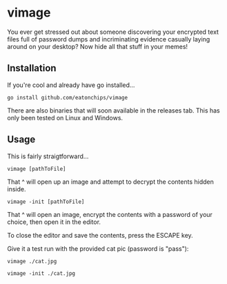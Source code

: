 # vimage

You ever get stressed out about someone discovering your encrypted text files full of password dumps and incriminating evidence casually laying around on your desktop? Now hide all that stuff in your memes!

## Installation

If you're cool and already have go installed...

```
go install github.com/eatonchips/vimage
```

There are also binaries that will soon available in the releases tab. This has only been tested on Linux and Windows.

## Usage

This is fairly straigtforward...

```
vimage [pathToFile]
```

That ^ will open up an image and attempt to decrypt the contents hidden inside.

```
vimage -init [pathToFile]
```

That ^ will open an image, encrypt the contents with a password of your choice, then open it in the editor.

To close the editor and save the contents, press the ESCAPE key.

Give it a test run with the provided cat pic (password is "pass"):

```
vimage ./cat.jpg

vimage -init ./cat.jpg
```
